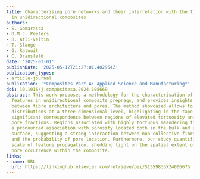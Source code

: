 ```yaml
---
title: Characterising pore networks and their interrelation with the fibre architecture
  in unidirectional composites
authors:
- S. Gomarasca
- D.M.J. Peeters
- B. Atli-Veltin
- T. Slange
- G. Ratouit
- C. Dransfeld
date: '2025-03-01'
publishDate: '2025-05-12T21:27:01.402954Z'
publication_types:
- article-journal
publication: '*Composites Part A: Applied Science and Manufacturing*'
doi: 10.1016/j.compositesa.2024.108669
abstract: This work proposes a methodology for the characterisation of complex pore
  features in unidirectional composite prepregs, and provides insights into the interaction
  between fibre architecture and pores. The method showcased allows to compare spatial
  distributions at a three-dimensional level, highlighting in the tape analysed a
  significant correspondence between regions of elevated tortuosity and increased
  pore fractions. Regions associated with highly tortuous meandering fibres exhibit
  a pronounced association with porosity located both in the bulk and at the tape
  surface, suggesting a strong interaction between non-collective fibre displacement
  and the probability of pore location. Furthermore, our study quantifies the length
  scale of feature propagation, shedding light on the spatial extent of microstructural
  pore occurrence within the composite.
links:
- name: URL
  url: https://linkinghub.elsevier.com/retrieve/pii/S1359835X24006675
---
```

